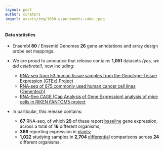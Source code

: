 ```yaml
---
layout: post
author: curators
imgurl: assets/img/1000-experiments-cake.jpeg
---
```


#### Data statistics

- Ensembl **80** / Ensembl Genomes **26** gene annotations and array design probe set mappings.
- We are proud to announce that release contains **1,051** datasets _(yes, we did celebrate!)_, now including:
    - [RNA-seq from 53 human tissue samples from the Genotype-Tissue Expression (GTEx) Project](https://www.ebi.ac.uk/gxa/experiments/E-MTAB-2919)
    - [RNA-seq of 675 commonly used human cancer cell lines (Genentech)](https://www.ebi.ac.uk/gxa/experiments/E-MTAB-2706)
    - [RNA-Seq CAGE (Cap Analysis of Gene Expression) analysis of mice cells in RIKEN FANTOM5 project](https://www.ebi.ac.uk/gxa/experiments/E-MTAB-3578)

- In particular, this release contains:
    - **67** RNA-seq, of which **29** of these report [baseline](https://www.ebi.ac.uk/gxa/baseline/experiments) gene expression, across a total of **16** different organisms;
    - **366** reporting expression in [plants](https://www.ebi.ac.uk/gxa/plant/experiments);
    - **1,022** studying samples in **2,704** [differential](https://www.ebi.ac.uk/gxa/help/index.html#differential-expression) comparisons across **24** different organisms.
